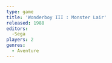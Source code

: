 ```yaml
---
type: game
title: 'Wonderboy III : Monster Lair'
released: 1988
editors: 
  -Sega
players: 2
genres:
  - Aventure
---
```


